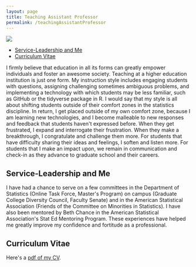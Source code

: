 ```yaml
---
layout: page
title: Teaching Assistant Professor
permalink: /teachingAssistantProfessor
---
```


![](https://github.com/kinson2/kinson2.github.io/raw/gh-pages/assets/img/chris-teaching-assistant-prof01.JPG)

- [Service-Leadership and Me](#service-leadership) 
- [Curriculum Vitae](#cv)


I firmly believe that education in all its forms can greatly empower individuals and foster an awesome society. Teaching at a higher education institution is just one form. My instruction style includes engaging students with questions, assigning challenging sometimes ambiguous problems, and implementing a technology with which students may be less familiar, such as GitHub or the tidyverse package in R. I would say that my style is all about shifting students outside of their comfort zones in the statistics discipline. In return, I get placed outside of my own comfort zone, because I am learning new technologies, and I become malleable to new responses and feedback that students haven't expressed before. When they get frustrated, I expand and interrogate their frustration. When they make a breakthrough, I congratulate and challenge them more. For students that have difficulty sharing their ideas and feelings, I soften and listen more. For students that I make an impact upon, we remain in communication and check-in as they advance to graduate school and their careers.

## <a name="service-leadership"></a>Service-Leadership and Me

I have had a chance to serve on a few committees in the Department of Statistics (Online Task Force, Master's Program) on campus (Graduate College Diversity Council, Faculty Senate) and in the American Statistical Association (Friends of the Committee on Minorities in Statistics). I have also been mentored by Beth Chance in the American Statistical Association's Stat Ed Mentoring Program. These experiences have helped me greatly improve my confidence and fortitude as a professional.

## <a name="cv"></a>Curriculum Vitae

Here's a [pdf of my CV](https://uofi.box.com/shared/static/556sj1imscoopqd0uxt8491jtf9fuei7.pdf).

